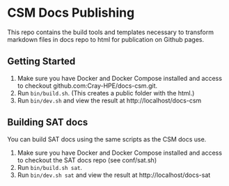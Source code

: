 # CSM Docs Publishing
This repo contains the build tools and templates necessary to transform markdown files in docs repo to html for publication on Github pages.

## Getting Started
1. Make sure you have Docker and Docker Compose installed and access to checkout github.com:Cray-HPE/docs-csm.git.
1. Run `bin/build.sh`.  (This creates a public folder with the html.)
1. Run `bin/dev.sh` and view the result at http://localhost/docs-csm

## Building SAT docs
You can build SAT docs using the same scripts as the CSM docs use.
1. Make sure you have Docker and Docker Compose installed and access to checkout the SAT docs repo (see conf/sat.sh)
1. Run `bin/build.sh sat`.
1. Run `bin/dev.sh sat` and view the result at http://localhost/docs-sat

